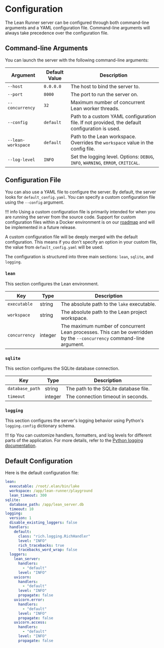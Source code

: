 # Configuration

The Lean Runner server can be configured through both command-line arguments and a YAML configuration file. Command-line arguments will always take precedence over the configuration file.

## Command-line Arguments

You can launch the server with the following command-line arguments:

| Argument | Default Value | Description |
|---|---|---|
| `--host` | `0.0.0.0` | The host to bind the server to. |
| `--port` | `8000` | The port to run the server on. |
| `--concurrency` | `32` | Maximum number of concurrent Lean worker threads. |
| `--config` | `default` | Path to a custom YAML configuration file. If not provided, the default configuration is used. |
| `--lean-workspace`| `default` | Path to the Lean workspace. Overrides the `workspace` value in the config file. |
| `--log-level` | `INFO` | Set the logging level. Options: `DEBUG`, `INFO`, `WARNING`, `ERROR`, `CRITICAL`. |

## Configuration File

You can also use a YAML file to configure the server. By default, the server looks for `default_config.yaml`. You can specify a custom configuration file using the `--config` argument.

!!! info
    Using a custom configuration file is primarily intended for when you are running the server from the source code. Support for custom configuration files within a Docker environment is on our [roadmap](../dev/todos.md) and will be implemented in a future release.

A custom configuration file will be deeply merged with the default configuration. This means if you don't specify an option in your custom file, the value from `default_config.yaml` will be used.

The configuration is structured into three main sections: `lean`, `sqlite`, and `logging`.

### `lean`

This section configures the Lean environment.

| Key | Type | Description |
|---|---|---|
| `executable` | string | The absolute path to the `lake` executable. |
| `workspace` | string | The absolute path to the Lean project workspace. |
| `concurrency` | integer | The maximum number of concurrent Lean processes. This can be overridden by the `--concurrency` command-line argument. |

### `sqlite`

This section configures the SQLite database connection.

| Key | Type | Description |
|---|---|---|
| `database_path` | string | The path to the SQLite database file. |
| `timeout` | integer | The connection timeout in seconds. |

### `logging`

This section configures the server's logging behavior using Python's `logging.config` dictionary schema.

!!! tip
    You can customize handlers, formatters, and log levels for different parts of the application. For more details, refer to the [Python logging documentation](https://docs.python.org/3/library/logging.config.html#dictionary-schema-details).

## Default Configuration

Here is the default configuration file:

```yaml title="packages/server/lean_server/config/default_config.yaml"
lean:
  executable: /root/.elan/bin/lake
  workspace: /app/lean-runner/playground
  lean_timeout: 300
sqlite:
  database_path: /app/lean_server.db
  timeout: 10
logging:
  version: 1
  disable_existing_loggers: false
  handlers:
    default:
      class: "rich.logging.RichHandler"
      level: "INFO"
      rich_tracebacks: true
      tracebacks_word_wrap: false
  loggers:
    lean_server:
      handlers:
        - "default"
      level: "INFO"
    uvicorn:
      handlers:
        - "default"
      level: "INFO"
      propagate: false
    uvicorn.error:
      handlers:
        - "default"
      level: "INFO"
      propagate: false
    uvicorn.access:
      handlers:
        - "default"
      level: "INFO"
      propagate: false
```
